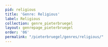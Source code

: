 ```yaml
---
pid: religious
title: 'Genre: Religious'
label: Religious
collection: genre_pieterbruegel
layout: genrepage_pieterbruegel
order: '06'
permalink: "/pieterbruegel/genres/religious/"
---
```

